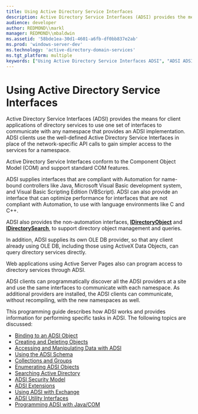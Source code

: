 ```yaml
---
title: Using Active Directory Service Interfaces
description: Active Directory Service Interfaces (ADSI) provides the means for client applications of directory services to use one set of interfaces to communicate with any namespace that provides an ADSI implementation.
audience: developer
author: REDMOND\\markl
manager: REDMOND\\mbaldwin
ms.assetid: '58bde1ea-30d1-4601-a6fb-df0bb837e2ab'
ms.prod: 'windows-server-dev'
ms.technology: 'active-directory-domain-services'
ms.tgt_platform: multiple
keywords: ["Using Active Directory Service Interfaces ADSI", "ADSI ADSI , Using", "Active Directory Service Interfaces ADSI , Using"]
---
```


# Using Active Directory Service Interfaces

Active Directory Service Interfaces (ADSI) provides the means for client applications of directory services to use one set of interfaces to communicate with any namespace that provides an ADSI implementation. ADSI clients use the well-defined Active Directory Service Interfaces in place of the network-specific API calls to gain simpler access to the services for a namespace.

Active Directory Service Interfaces conform to the Component Object Model (COM) and support standard COM features.

ADSI supplies interfaces that are compliant with Automation for name-bound controllers like Java, Microsoft Visual Basic development system, and Visual Basic Scripting Edition (VBScript). ADSI can also provide an interface that can optimize performance for interfaces that are not compliant with Automation, to use with language environments like C and C++.

ADSI also provides the non-automation interfaces, [**IDirectoryObject**](idirectoryobject.md) and [**IDirectorySearch**](idirectorysearch.md), to support directory object management and queries.

In addition, ADSI supplies its own OLE DB provider, so that any client already using OLE DB, including those using ActiveX Data Objects, can query directory services directly.

Web applications using Active Server Pages also can program access to directory services through ADSI.

ADSI clients can programmatically discover all the ADSI providers at a site and use the same interfaces to communicate with each namespace. As additional providers are installed, the ADSI clients can communicate, without recompiling, with the new namespaces as well.

This programming guide describes how ADSI works and provides information for performing specific tasks in ADSI. The following topics are discussed:

-   [Binding to an ADSI Object](binding-to-an-adsi-object.md)
-   [Creating and Deleting Objects](creating-and-deleting-objects.md)
-   [Accessing and Manipulating Data with ADSI](accessing-and-manipulating-data-with-adsi.md)
-   [Using the ADSI Schema](using-the-adsi-schema.md)
-   [Collections and Groups](collections-and-groups.md)
-   [Enumerating ADSI Objects](enumerating-adsi-objects.md)
-   [Searching Active Directory](searching-active-directory.md)
-   [ADSI Security Model](adsi-security-model.md)
-   [ADSI Extensions](adsi-extensions.md)
-   [Using ADSI with Exchange](using-adsi-with-exchange.md)
-   [ADSI Utility Interfaces](adsi-utility-interfaces.md)
-   [Programming ADSI with Java/COM](programming-adsi-with-javacom.md)

 

 




